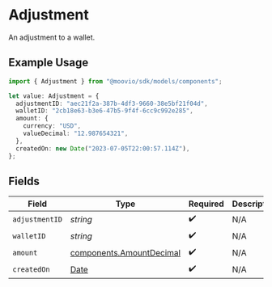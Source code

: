 # Adjustment

An adjustment to a wallet.

## Example Usage

```typescript
import { Adjustment } from "@moovio/sdk/models/components";

let value: Adjustment = {
  adjustmentID: "aec21f2a-387b-4df3-9660-38e5bf21f04d",
  walletID: "2cb18e63-b3e6-47b5-9f4f-6cc9c992e285",
  amount: {
    currency: "USD",
    valueDecimal: "12.987654321",
  },
  createdOn: new Date("2023-07-05T22:00:57.114Z"),
};
```

## Fields

| Field                                                                                         | Type                                                                                          | Required                                                                                      | Description                                                                                   |
| --------------------------------------------------------------------------------------------- | --------------------------------------------------------------------------------------------- | --------------------------------------------------------------------------------------------- | --------------------------------------------------------------------------------------------- |
| `adjustmentID`                                                                                | *string*                                                                                      | :heavy_check_mark:                                                                            | N/A                                                                                           |
| `walletID`                                                                                    | *string*                                                                                      | :heavy_check_mark:                                                                            | N/A                                                                                           |
| `amount`                                                                                      | [components.AmountDecimal](../../models/components/amountdecimal.md)                          | :heavy_check_mark:                                                                            | N/A                                                                                           |
| `createdOn`                                                                                   | [Date](https://developer.mozilla.org/en-US/docs/Web/JavaScript/Reference/Global_Objects/Date) | :heavy_check_mark:                                                                            | N/A                                                                                           |